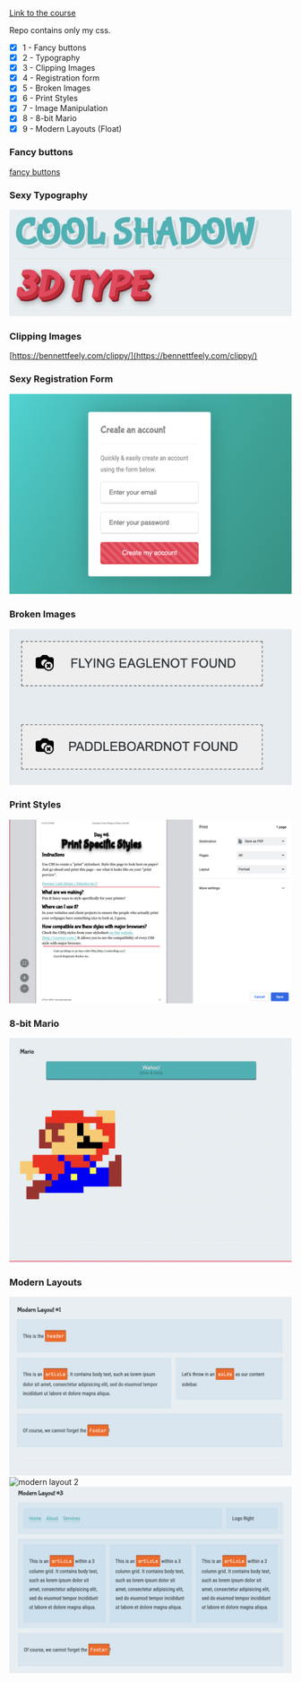 [Link to the course](https://www.udemy.com/course/learn-css-brad-hussey/)

Repo contains only my css.

- [X] 1 - Fancy buttons
- [X] 2 - Typography
- [X] 3 - Clipping Images
- [X] 4 - Registration form
- [X] 5 - Broken Images
- [X] 6 - Print Styles
- [X] 7 - Image Manipulation
- [X] 8 - 8-bit Mario
- [X] 9 - Modern Layouts (Float)

### Fancy buttons
[fancy buttons](./1%20-%20Fancy%20Buttons/Screen%20Recording%202023-04-12%20at%2009.44.26.mov)

### Sexy Typography
![typography](./2%20-%20Sexy%20Typography/Screenshot%202023-04-12%20at%2009.43.49.png)

### Clipping Images
[https://bennettfeely.com/clippy/](https://bennettfeely.com/clippy/)

### Sexy Registration Form
![registration form](./4%20-%20Sexy%20Registration%20Form/Screenshot%202023-04-13%20at%2019.33.03.png)

### Broken Images
![broken image](./5%20-%20Useful%20Broken%20Images/Screenshot%202023-04-13%20at%2020.14.05.png)

### Print Styles
![print styles](./6%20-%20Print%20Styles/Screenshot%202023-04-13%20at%2020.25.50.png)

### 8-bit Mario
![8-bit Mario](./8%20-%208-bit%20Mario/Screenshot%202023-04-14%20at%2009.31.32.png)

### Modern Layouts
![modern layout 1](./9%20-%20Modern%20Layouts/Screenshot%202023-04-14%20at%2015.08.51.png)
![modern layout 2](./9%20-%20Modern%20Layouts/Screenshot%202023-04-14%20at%2015.08.58.pngg)
![modern layout 3](./9%20-%20Modern%20Layouts/Screenshot%202023-04-14%20at%2015.09.08.png)